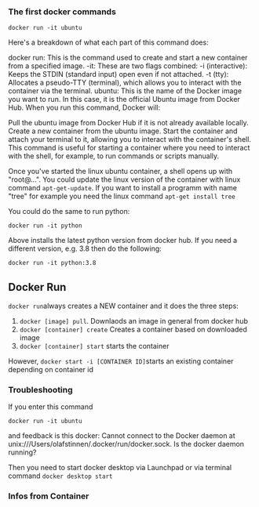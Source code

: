 ### The first docker commands

```
docker run -it ubuntu
```
Here's a breakdown of what each part of this command does:

docker run: This is the command used to create and start a new container from a specified image.
-it: These are two flags combined:
-i (interactive): Keeps the STDIN (standard input) open even if not attached.
-t (tty): Allocates a pseudo-TTY (terminal), which allows you to interact with the container via the terminal.
ubuntu: This is the name of the Docker image you want to run. In this case, it is the official Ubuntu image from Docker Hub.
When you run this command, Docker will:

Pull the ubuntu image from Docker Hub if it is not already available locally.
Create a new container from the ubuntu image.
Start the container and attach your terminal to it, allowing you to interact with the container's shell.
This command is useful for starting a container where you need to interact with the shell, for example, to run commands or scripts manually.

Once you've started the linux ubuntu container, a shell opens up with "root@...". You could update the linux version of the container with linux command ```apt-get-update```.
If you want to install a programm with name "tree" for example you need the linux command ```apt-get install tree```

You could do the same to run python:

```
docker run -it python
```
Above installs the latest python version from docker hub.
If you need a different version, e.g. 3.8 then do the following:
```
docker run -it python:3.8
```
## Docker Run
```docker run```always creates a NEW container and it does the three steps:
1) ```docker [image] pull```. Downlaods an image in general from docker hub
2) ```docker [container] create``` Creates a container based on downloaded image
3) ```docker [container] start``` starts the container

However, ```docker start -i [CONTAINER ID]```starts an existing container depending on container id

### Troubleshooting
If you enter this command
```
docker run -it ubuntu
```
and feedback is this
docker: Cannot connect to the Docker daemon at unix:///Users/olafstinnen/.docker/run/docker.sock. Is the docker daemon running?

Then you need to start docker desktop via Launchpad or via terminal command ```docker desktop start```

### Infos from Container